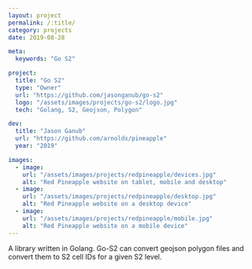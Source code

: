 ```yaml
---
layout: project
permalink: /:title/
category: projects
date: 2019-08-28

meta:
  keywords: "Go S2"

project:
  title: "Go S2"
  type: "Owner"
  url: "https://github.com/jasonganub/go-s2"
  logo: "/assets/images/projects/go-s2/logo.jpg"
  tech: "Golang, S2, Geojson, Polygon"

dev:
  title: "Jason Ganub"
  url: "https://github.com/arnolds/pineapple"
  year: "2019"

images:
  - image:
    url: "/assets/images/projects/redpineapple/devices.jpg"
    alt: "Red Pineapple website on tablet, mobile and desktop"
  - image:
    url: "/assets/images/projects/redpineapple/desktop.jpg"
    alt: "Red Pineapple website on a desktop device"
  - image:
    url: "/assets/images/projects/redpineapple/mobile.jpg"
    alt: "Red Pineapple website on a mobile device"
---
```

<p>A library written in Golang. Go-S2 can convert geojson polygon files and convert them to S2 cell IDs for a given S2 level.</p>